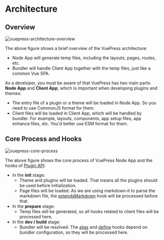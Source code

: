 # Architecture

## Overview

![vuepress-architecture-overview](/images/guide/vuepress-architecture-overview.png)

The above figure shows a brief overview of the VuePress architecture:

- Node App will generate temp files, including the layouts, pages, routes, etc.
- Bundler will handle Client App together with the temp files, just like a common Vue SPA.

As a developer, you must be aware of that VuePress has two main parts: **Node App** and **Client App**, which is important when developing plugins and themes:

- The entry file of a plugin or a theme will be loaded in Node App. So you need to use CommonJS format for them.
- Client files will be loaded in Client App, which will be handled by bundler. For example, layouts, components, app setup files, app enhance files, etc. You'd better use ESM format for them.

## Core Process and Hooks

![vuepress-core-process](/images/guide/vuepress-core-process.png)

The above figure shows the core process of VuePress Node App and the hooks of [Plugin API](../../reference/plugin-api.md):

- In the **init** stage:
  - Theme and plugins will be loaded. That means all the plugins should be used before initialization.
  - Page files will be loaded. As we are using markdown-it to parse the markdown file, the [extendsMarkdown](../../reference/plugin-api.md#extendsmarkdown) hook will be processed before that.
- In the **prepare** stage:
  - Temp files will be generated, so all hooks related to client files will be processed here.
- In the **dev / build** stage:
  - Bundler will be resolved. The [alias](../../reference/plugin-api.md#alias) and [define](../../reference/plugin-api.md#define) hooks depend on bundler configuration, so they will be processed here.